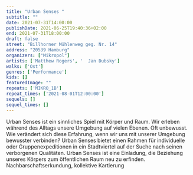 ```yaml
---
title: "Urban Senses "
subtitle: ""
date: 2021-07-31T14:00:00
publishDate: 2021-06-25T19:40:36+02:00
end: 2021-07-31T18:00:00
draft: false
street: "Billhorner Mühlenweg geg. Nr. 14"
address: "20539 Hamburg"
organizers: ["Mikropol"]
artists: ['Matthew Rogers', '  Jan Dubsky']
walks: ['Ost']
genres: ['Performance']
kids: []
featuredImage: ""
repeats: ['MIKRO_1B']
repeat_times: ['2021-08-01T12:00:00']
sequels: []
sequel_times: []
---
```


Urban Senses ist ein sinnliches Spiel mit Körper und Raum. Wir erleben während des Alltags unsere Umgebung auf vielen Ebenen. Oft unbewusst. Wie verändert sich diese Erfahrung, wenn wir uns mit unserer Umgebung bewusster verbinden? Urban Senses bietet einen Rahmen für individuelle oder Gruppenexpeditionen in ein Stadtviertel auf der Suche nach seinen verborgenen Qualitäten. Urban Senses ist eine Einladung, die Beziehung unseres Körpers zum öffentlichen Raum neu zu erfinden. Nachbarschaftserkundung, kollektive Kartierung
